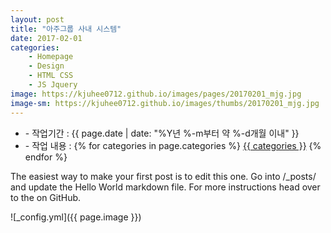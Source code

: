 ```yaml
---
layout: post
title: "아주그룹 사내 시스템"
date: 2017-02-01
categories:
	- Homepage
  	- Design
  	- HTML CSS
  	- JS Jquery
image: https://kjuhee0712.github.io/images/pages/20170201_mjg.jpg
image-sm: https://kjuhee0712.github.io/images/thumbs/20170201_mjg.jpg
---
```


<ul class="inform">
	<li class="preview__date" itemprop="datePublished" datetime="{{ page.date | date_to_xmlschema }}">- 작업기간 : {{ page.date | date: "%Y년 %-m부터 약 %-d개월 이내" }}</li>
	<li class="preview__catetory" itemprop="catetory">- 작업 내용 :
		{% for categories in page.categories %}
           <a href="/category/{{ categories }}/">{{ categories }}</a>     
      	{% endfor %}</li>
</ul>


The easiest way to make your first post is to edit this one. Go into /_posts/ and update the Hello World markdown file. For more instructions head over to the  on GitHub.

![_config.yml]({{ page.image }})


